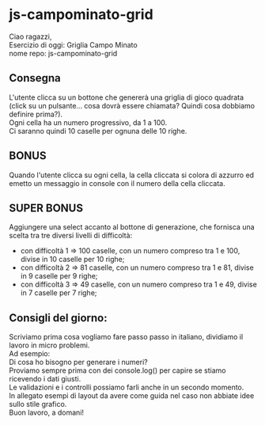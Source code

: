# js-campominato-grid
Ciao ragazzi,<br>
Esercizio di oggi: Griglia Campo Minato <br>
nome repo: js-campominato-grid<br>
## Consegna
L'utente clicca su un bottone che genererà una griglia di gioco quadrata (click su un pulsante... cosa dovrà essere chiamata? Quindi cosa dobbiamo definire prima?).<br>
Ogni cella ha un numero progressivo, da 1 a 100.<br>
Ci saranno quindi 10 caselle per ognuna delle 10 righe.<br>
## BONUS
Quando l'utente clicca su ogni cella, la cella cliccata si colora di azzurro ed emetto un messaggio in console con il numero della cella cliccata.<br>
## SUPER BONUS
Aggiungere una select accanto al bottone di generazione, che fornisca una scelta tra tre diversi livelli di difficoltà:
- con difficoltà 1 => 100 caselle, con un numero compreso tra 1 e 100, divise in 10 caselle per 10 righe;
- con difficoltà 2 => 81 caselle, con un numero compreso tra 1 e 81, divise in 9 caselle per 9 righe;
- con difficoltà 3 => 49 caselle, con un numero compreso tra 1 e 49, divise in 7 caselle per 7 righe;

## Consigli del giorno:
Scriviamo prima cosa vogliamo fare passo passo in italiano, dividiamo il lavoro in micro problemi.<br>
Ad esempio:<br>
Di cosa ho bisogno per generare i numeri?<br>
Proviamo sempre prima con dei console.log() per capire se stiamo ricevendo i dati giusti.<br>
Le validazioni e i controlli possiamo farli anche in un secondo momento.<br>
In allegato esempi di layout da avere come guida nel caso non abbiate idee sullo stile grafico.<br>
Buon lavoro, a domani!